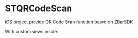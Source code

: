 # STQRCodeScan
iOS project provide QR Code Scan function based on ZBarSDK

With custom views inside.
